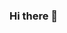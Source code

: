 ### Hi there 👋

<!--
**Hderkan/Hderkan** is a ✨ _special_ ✨ repository because its `README.md` (this file) appears on your GitHub profile.

Here are some ideas to get you started:

- 🔭 I’m currently working on ... web API with ASP.NET Core
- 🌱 I’m currently learning ... .NET Core
- 👯 I’m looking to collaborate on ... .NET Core
- 🤔 I’m looking for help with ... OOP
- 💬 Ask me about ...Anything
- 📫 How to reach me: ...
- 😄 Pronouns: ... he/him

-->
